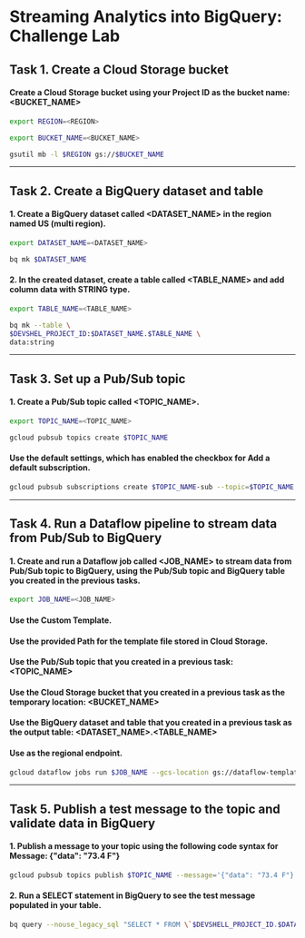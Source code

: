 # Streaming Analytics into BigQuery: Challenge Lab

## Task 1. Create a Cloud Storage bucket

#### Create a Cloud Storage bucket using your Project ID as the bucket name: <BUCKET_NAME>

```bash
export REGION=<REGION>
```

```bash
export BUCKET_NAME=<BUCKET_NAME>
```

```bash
gsutil mb -l $REGION gs://$BUCKET_NAME
```

---

## Task 2. Create a BigQuery dataset and table

#### 1. Create a BigQuery dataset called <DATASET_NAME> in the region named US (multi region).

```bash
export DATASET_NAME=<DATASET_NAME>
```

```bash
bq mk $DATASET_NAME
```

#### 2. In the created dataset, create a table called <TABLE_NAME> and add column data with STRING type.

```bash
export TABLE_NAME=<TABLE_NAME>
```

```bash
bq mk --table \
$DEVSHEL_PROJECT_ID:$DATASET_NAME.$TABLE_NAME \
data:string
```

---

## Task 3. Set up a Pub/Sub topic

#### 1. Create a Pub/Sub topic called <TOPIC_NAME>.

```bash
export TOPIC_NAME=<TOPIC_NAME>
```

```bash
gcloud pubsub topics create $TOPIC_NAME
```

#### Use the default settings, which has enabled the checkbox for Add a default subscription.

```bash
gcloud pubsub subscriptions create $TOPIC_NAME-sub --topic=$TOPIC_NAME
```

---

## Task 4. Run a Dataflow pipeline to stream data from Pub/Sub to BigQuery

#### 1. Create and run a Dataflow job called <JOB_NAME> to stream data from Pub/Sub topic to BigQuery, using the Pub/Sub topic and BigQuery table you created in the previous tasks.

```bash
export JOB_NAME=<JOB_NAME>
```

#### Use the Custom Template.

#### Use the provided Path for the template file stored in Cloud Storage.

#### Use the Pub/Sub topic that you created in a previous task: <TOPIC_NAME>

#### Use the Cloud Storage bucket that you created in a previous task as the temporary location: <BUCKET_NAME>

#### Use the BigQuery dataset and table that you created in a previous task as the output table: <DATASET_NAME>.<TABLE_NAME>

#### Use <REGION> as the regional endpoint.

```bash
gcloud dataflow jobs run $JOB_NAME --gcs-location gs://dataflow-templates-$REGION/latest/PubSub_to_BigQuery --region $REGION --staging-location gs://$BUCKET_NAME/temp --additional-experiments streaming_mode_exactly_once --parameters outputTableSpec=$BUCKET_NAME:$DATASET_NAME.$TABLE_NAME,inputTopic=projects/$BUCKET_NAME/topics/$TOPIC_NAME,javascriptTextTransformReloadIntervalMinutes=0
```

---

## Task 5. Publish a test message to the topic and validate data in BigQuery

#### 1. Publish a message to your topic using the following code syntax for Message: {"data": "73.4 F"}

```bash
gcloud pubsub topics publish $TOPIC_NAME --message='{"data": "73.4 F"}'
```

#### 2. Run a SELECT statement in BigQuery to see the test message populated in your table.

```bash
bq query --nouse_legacy_sql "SELECT * FROM \`$DEVSHELL_PROJECT_ID.$DATASET_NAME.$TABLE_NAME\`"
```
